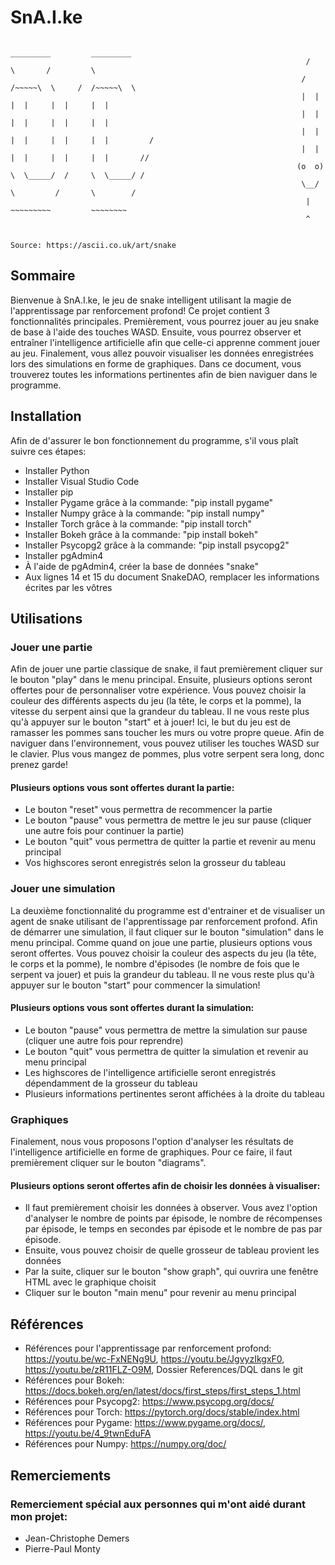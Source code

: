 # SnA.I.ke

                                                                       _________         _________
                                                                      /         \       /         \   
                                                                     /  /~~~~~\  \     /  /~~~~~\  \  
                                                                     |  |     |  |     |  |     |  |
                                                                     |  |     |  |     |  |     |  |
                                                                     |  |     |  |     |  |     |  |         /
                                                                     |  |     |  |     |  |     |  |       //
                                                                    (o  o)    \  \_____/  /     \  \_____/ /
                                                                     \__/      \         /       \        /
                                                                      |         ~~~~~~~~~         ~~~~~~~~
                                                                      ^


    Source: https://ascii.co.uk/art/snake   

## Sommaire
Bienvenue à SnA.I.ke, le jeu de snake intelligent utilisant la magie de l'apprentissage par renforcement profond! Ce projet contient 3 fonctionnalités principales. Premièrement, vous pourrez jouer au jeu snake de base à l'aide des touches WASD. Ensuite, vous pourrez observer et entraîner l'intelligence artificielle afin que celle-ci apprenne comment jouer au jeu. Finalement, vous allez pouvoir visualiser les données enregistrées lors des simulations en forme de graphiques. Dans ce document, vous trouverez toutes les informations pertinentes afin de bien naviguer dans le programme.

## Installation
Afin de d'assurer le bon fonctionnement du programme, s'il vous plaît suivre ces étapes:
- Installer Python
- Installer Visual Studio Code
- Installer pip
- Installer Pygame grâce à la commande: "pip install pygame"
- Installer Numpy grâce à la commande: "pip install numpy"
- Installer Torch grâce à la commande: "pip install torch"
- Installer Bokeh grâce à la commande: "pip install bokeh"
- Installer Psycopg2 grâce à la commande: "pip install psycopg2"
- Installer pgAdmin4
- À l'aide de pgAdmin4, créer la base de données "snake"
- Aux lignes 14 et 15 du document SnakeDAO, remplacer les informations écrites par les vôtres

## Utilisations
### Jouer une partie
Afin de jouer une partie classique de snake, il faut premièrement cliquer sur le bouton "play" dans le menu principal. Ensuite, plusieurs options seront offertes pour de personnaliser votre expérience. Vous pouvez choisir la couleur des différents aspects du jeu (la tête, le corps et la pomme), la vitesse du serpent ainsi que la grandeur du tableau. Il ne vous reste plus qu'à appuyer sur le bouton "start" et à jouer! Ici, le but du jeu est de ramasser les pommes sans toucher les murs ou votre propre queue. Afin de naviguer dans l'environnement, vous pouvez utiliser les touches WASD sur le clavier. Plus vous mangez de pommes, plus votre serpent sera long, donc prenez garde!

#### Plusieurs options vous sont offertes durant la partie:
- Le bouton "reset" vous permettra de recommencer la partie
- Le bouton "pause" vous permettra de mettre le jeu sur pause (cliquer une autre fois pour continuer la partie)
- Le bouton "quit" vous permettra de quitter la partie et revenir au menu principal
- Vos highscores seront enregistrés selon la grosseur du tableau

### Jouer une simulation
La deuxième fonctionnalité du programme est d'entrainer et de visualiser un agent de snake utilisant de l'apprentissage par renforcement profond. Afin de démarrer une simulation, il faut cliquer sur le bouton "simulation" dans le menu principal. Comme quand on joue une partie, plusieurs options vous seront offertes. Vous pouvez choisir la couleur des aspects du jeu (la tête, le corps et la pomme), le nombre d'épisodes (le nombre de fois que le serpent va jouer) et puis la grandeur du tableau. Il ne vous reste plus qu'à appuyer sur le bouton "start" pour commencer la simulation!

#### Plusieurs options vous sont offertes durant la simulation:
- Le bouton "pause" vous permettra de mettre la simulation sur pause (cliquer une autre fois pour reprendre)
- Le bouton "quit" vous permettra de quitter la simulation et revenir au menu principal
- Les highscores de l'intelligence artificielle seront enregistrés dépendamment de la grosseur du tableau
- Plusieurs informations pertinentes seront affichées à la droite du tableau

### Graphiques
Finalement, nous vous proposons l'option d'analyser les résultats de l'intelligence artificielle en forme de graphiques. Pour ce faire, il faut premièrement cliquer sur le bouton "diagrams". 

#### Plusieurs options seront offertes afin de choisir les données à visualiser:
- Il faut premièrement choisir les données à observer. Vous avez l'option d'analyser le nombre de points par épisode, le nombre de récompenses par épisode, le temps en secondes par épisode et le nombre de pas par épisode.
- Ensuite, vous pouvez choisir de quelle grosseur de tableau provient les données
- Par la suite, cliquer sur le bouton "show graph", qui ouvrira une fenêtre HTML avec le graphique choisit
- Cliquer sur le bouton "main menu" pour revenir au menu principal

## Références
 - Références pour l'apprentissage par renforcement profond: https://youtu.be/wc-FxNENg9U, https://youtu.be/JgvyzIkgxF0, https://youtu.be/zR11FLZ-O9M, Dossier References/DQL dans le git
 - Références pour Bokeh: https://docs.bokeh.org/en/latest/docs/first_steps/first_steps_1.html
 - Références pour Psycopg2: https://www.psycopg.org/docs/
 - Références pour Torch: https://pytorch.org/docs/stable/index.html
 - Références pour Pygame: https://www.pygame.org/docs/, https://youtu.be/4_9twnEduFA
 - Références pour Numpy: https://numpy.org/doc/



## Remerciements
### Remerciement spécial aux personnes qui m'ont aidé durant mon projet:
- Jean-Christophe Demers
- Pierre-Paul Monty